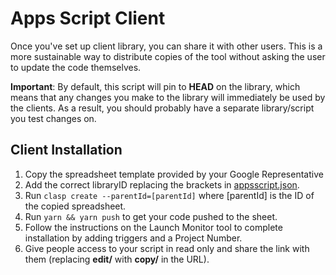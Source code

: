 # Apps Script Client

Once you've set up client library, you can share it with other users. This is a
more sustainable way to distribute copies of the tool without asking the user to
update the code themselves.

**Important**: By default, this script will pin to **HEAD** on the library,
which means that any changes you make to the library will immediately be used
by the clients. As a result, you should probably have a separate library/script
you test changes on.

## Client Installation
1. Copy the spreadsheet template provided by your Google Representative
2. Add the correct libraryID replacing the brackets in [appsscript.json](appsscript.json).
3. Run `clasp create --parentId=[parentId]` where [parentId] is the ID of the copied spreadsheet.
4. Run `yarn && yarn push` to get your code pushed to the sheet.
5. Follow the instructions on the Launch Monitor tool to complete installation by adding triggers and a Project Number.
6. Give people access to your script in read only and share the link with them (replacing **edit/** with **copy/** in the URL).